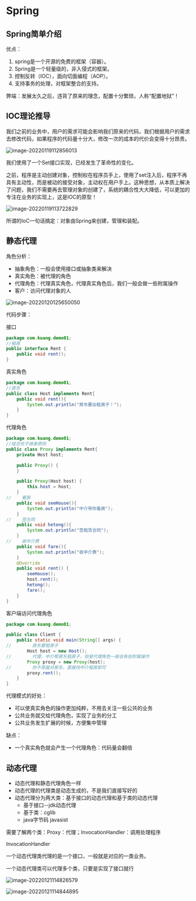 # Spring

## Spring简单介绍

优点：

1. spring是一个开源的免费的框架（容器）。
2. Spring是一个轻量级的，非入侵式的框架。
3. 控制反转（IOC），面向切面编程（AOP）。
4. 支持事务的处理，对框架整合的支持。

弊端：发展太久之后，违背了原来的理念，配置十分繁琐，人称“配置地狱”！

## IOC理论推导

我们之前的业务中，用户的需求可能会影响我们原来的代码，我们根据用户的需求去修改代码，如果程序的代码量十分大，修改一次的成本的代价会变得十分昂贵。

![image-20220119112856013](C:\Users\10130\AppData\Roaming\Typora\typora-user-images\image-20220119112856013.png)

我们使用了一个Set接口实现，已经发生了革命性的变化。

之前，程序是主动创建对象，控制权在程序员手上，使用了set注入后，程序不再具有主动性，而是被动的接受对象，主动权在用户手上。这种思想，从本质上解决了问题，我们不需要再去管理对象的创建了，系统的耦合性大大降低，可以更加的专注在业务的实现上，这是IOC的原型！

![image-20220119113722829](C:\Users\10130\AppData\Roaming\Typora\typora-user-images\image-20220119113722829.png)

所谓的IoC一句话搞定：对象由Spring来创建，管理和装配。

## 静态代理

角色分析：

- 抽象角色：一般会使用接口或抽象类来解决
- 真实角色：被代理的角色
- 代理角色：代理真实角色，代理真实角色后，我们一般会做一些附属操作
- 客户：访问代理对象的人

![image-20220120125650050](C:\Users\10130\AppData\Roaming\Typora\typora-user-images\image-20220120125650050.png)

代码步骤：

接口

```java
package com.kuang.demo01;
//租房
public interface Rent {
    public void rent();
}

```



真实角色

```java
package com.kuang.demo01;
//房东
public class Host implements Rent{
    public void rent(){
        System.out.println("房东要出租房子！");
    }
}

```



代理角色

```java
package com.kuang.demo01;
//组合优于继承原则
public class Proxy implements Rent{
    private Host host;

    public Proxy() {
    }

    public Proxy(Host host) {
        this.host = host;
    }
//    看房
    public void seeHouse(){
        System.out.println("中介带你看房");
    }
//    签合同
    public void hetong(){
        System.out.println("签租赁合同");
    }
//    收中介费
    public void fare(){
        System.out.println("收中介费");
    }
    @Override
    public void rent() {
        seeHouse();
        host.rent();
        hetong();
        fare();
    }
}

```



客户端访问代理角色

```java
package com.kuang.demo01;

public class Client {
    public static void main(String[] args) {
//        房东要租房子
        Host host = new Host();
//        代理，中介帮房东租房子，但是代理角色一般会有些附属操作
        Proxy proxy = new Proxy(host);
//        你不用面对房东，直接找中介租房即可
        proxy.rent();
    }
}

```



代理模式的好处：

- 可以使真实角色的操作更加纯粹，不用去关注一些公共的业务
- 公共业务就交给代理角色，实现了业务的分工
- 公共业务发生扩展的时候，方便集中管理

缺点：

- 一个真实角色就会产生一个代理角色：代码量会翻倍

## 动态代理

- 动态代理和静态代理角色一样
- 动态代理的代理类是动态生成的，不是我们直接写好的
- 动态代理分为两大类：基于接口的动态代理和基于类的动态代理
  - 基于接口--jdk动态代理
  - 基于类：cglib
  - java字节码 javasist

需要了解两个类：Proxy：代理；InvocationHandler：调用处理程序

InvocationHandler

一个动态代理类代理的是一个接口，一般就是对应的一类业务。

一个动态代理类可以代理多个类，只要是实现了接口就行



![image-20220121114826579](C:\Users\10130\AppData\Roaming\Typora\typora-user-images\image-20220121114826579.png)

![image-20220121114844895](C:\Users\10130\AppData\Roaming\Typora\typora-user-images\image-20220121114844895.png)









